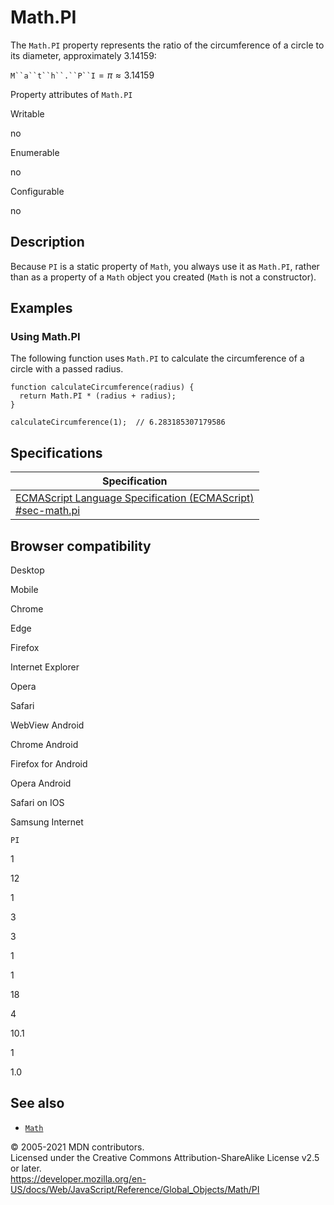 # Math.PI

The `Math.PI` property represents the ratio of the circumference of a circle to its diameter, approximately 3.14159:

` M``a``t``h``.``P``I ` = *π* ≈ 3.14159

Property attributes of `Math.PI`

Writable

no

Enumerable

no

Configurable

no

## Description

Because `PI` is a static property of `Math`, you always use it as `Math.PI`, rather than as a property of a `Math` object you created (`Math` is not a constructor).

## Examples

### Using Math.PI

The following function uses `Math.PI` to calculate the circumference of a circle with a passed radius.

    function calculateCircumference(radius) {
      return Math.PI * (radius + radius);
    }

    calculateCircumference(1);  // 6.283185307179586

## Specifications

<table><thead><tr class="header"><th>Specification</th></tr></thead><tbody><tr class="odd"><td><a href="https://tc39.es/ecma262/#sec-math.pi">ECMAScript Language Specification (ECMAScript)<br />
<span class="small">#sec-math.pi</span></a></td></tr></tbody></table>

## Browser compatibility

Desktop

Mobile

Chrome

Edge

Firefox

Internet Explorer

Opera

Safari

WebView Android

Chrome Android

Firefox for Android

Opera Android

Safari on IOS

Samsung Internet

`PI`

1

12

1

3

3

1

1

18

4

10.1

1

1.0

## See also

-   [`Math`](../math)

© 2005-2021 MDN contributors.  
Licensed under the Creative Commons Attribution-ShareAlike License v2.5 or later.  
<a href="https://developer.mozilla.org/en-US/docs/Web/JavaScript/Reference/Global_Objects/Math/PI" class="_attribution-link">https://developer.mozilla.org/en-US/docs/Web/JavaScript/Reference/Global_Objects/Math/PI</a>
